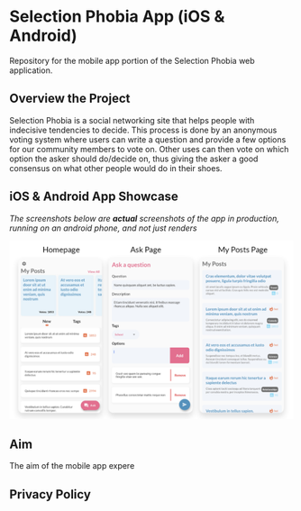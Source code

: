 # Selection Phobia App (iOS & Android)
Repository for the mobile app portion of the Selection Phobia web application.

## Overview the Project
Selection Phobia is a social networking site that helps people with indecisive tendencies to decide. This process is done by an anonymous voting system where users can write a question and provide a few options for our community members to vote on. Other uses can then vote on which option the asker should do/decide on, thus giving the asker a good consensus on what other people would do in their shoes. 

## iOS & Android App Showcase
*The screenshots below are ***actual*** screenshots of the app in production, running on an android phone, and not just renders*

![Homepage](https://github.com/Isaac-Tong/selectionphobia-mobile/blob/master/readme/Showcase_1.png)





## Aim
The aim of the mobile app expere





## Privacy Policy